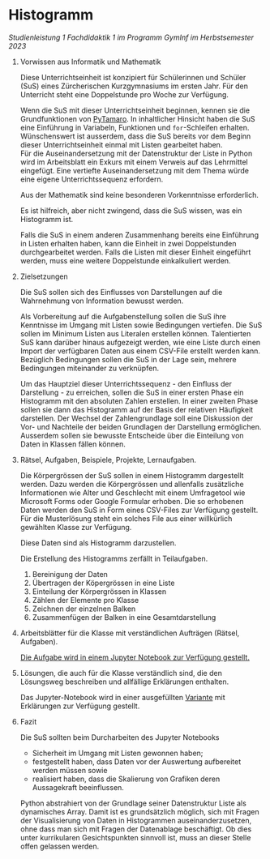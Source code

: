 # Histogramm 

*Studienleistung 1 Fachdidaktik 1 im Programm GymInf im Herbstsemester 2023*

1. Vorwissen aus Informatik und Mathematik

   Diese Unterrichtseinheit ist konzipiert für Schülerinnen und Schüler
   (SuS) eines Zürcherischen Kurzgymnasiums im ersten Jahr. Für den
   Unterricht steht eine Doppelstunde pro Woche zur Verfügung.

   Wenn die SuS mit dieser Unterrichtseinheit beginnen, kennen sie die
   Grundfunktionen von
   [PyTamaro](https://pytamaro.si.usi.ch/).
   In inhaltlicher Hinsicht haben die SuS eine Einführung in Variabeln,
   Funktionen und `for`-Schleifen erhalten. Wünschenswert ist ausserdem, dass
   die SuS bereits vor dem Beginn dieser Unterrichtseinheit einmal mit
   Listen gearbeitet haben.  
   Für die Auseinandersetzung mit der Datenstruktur der Liste in Python
   wird im Arbeitsblatt ein Exkurs mit einem Verweis auf das Lehrmittel
   eingefügt. Eine vertiefte Auseinandersetzung mit dem Thema würde eine
   eigene Unterrichtssequenz erfordern.

   Aus der Mathematik sind keine besonderen Vorkenntnisse erforderlich.

   Es ist hilfreich, aber nicht zwingend, dass die SuS wissen, was ein
   Histogramm ist.

   Falls die SuS in einem anderen Zusammenhang bereits eine Einführung
   in Listen erhalten haben, kann die Einheit in zwei Doppelstunden
   durchgearbeitet werden. Falls die Listen mit dieser Einheit
   eingeführt werden, muss eine weitere Doppelstunde einkalkuliert werden.
  
2. Zielsetzungen

   Die SuS sollen sich des Einflusses von Darstellungen auf die
   Wahrnehmung von Information bewusst werden.

   Als Vorbereitung auf die Aufgabenstellung sollen die SuS ihre
   Kenntnisse im Umgang mit Listen sowie Bedingungen vertiefen.
   Die SuS sollen im Minimum Listen aus Literalen erstellen können.
   Talentierten SuS kann darüber hinaus aufgezeigt werden, wie eine
   Liste durch einen Import der verfügbaren Daten aus einem CSV-File
   erstellt werden kann.   
   Bezüglich Bedingungen sollen die SuS in der Lage sein, mehrere
   Bedingungen miteinander zu verknüpfen.

   Um das Hauptziel dieser Unterrichtssequenz - den Einfluss der
   Darstellung - zu erreichen, sollen die SuS in einer ersten Phase ein
   Histogramm mit den absoluten Zahlen erstellen.
   In einer zweiten Phase sollen sie dann das Histogramm auf der Basis
   der relativen Häufigkeit darstellen.
   Der Wechsel der Zahlengrundlage soll eine Diskussion der Vor- und
   Nachteile der beiden Grundlagen der Darstellung ermöglichen.
   Ausserdem sollen sie bewusste Entscheide über die Einteilung von
   Daten in Klassen fällen können.
   
3. Rätsel, Aufgaben, Beispiele, Projekte, Lernaufgaben.

   Die Körpergrössen der SuS sollen in einem Histogramm dargestellt
   werden. Dazu werden die Körpergrössen und allenfalls zusätzliche
   Informationen wie Alter und Geschlecht mit einem Umfragetool wie
   Microsoft Forms oder Google Formular erhoben. Die so erhobenen Daten
   werden den SuS in Form eines CSV-Files zur Verfügung gestellt. Für
   die Musterlösung steht ein solches File aus einer willkürlich
   gewählten Klasse zur Verfügung.
   
   Diese Daten sind als Histogramm darzustellen.

   Die Erstellung des Histogramms zerfällt in Teilaufgaben.

   1. Bereinigung der Daten
   2. Übertragen der Köpergrössen in eine Liste
   3. Einteilung der Körpergrössen in Klassen
   4. Zählen der Elemente pro Klasse
   5. Zeichnen der einzelnen Balken
   6. Zusammenfügen der Balken in eine Gesamtdarstellung


4. Arbeitsblätter für die Klasse mit verständlichen Aufträgen (Rätsel,
   Aufgaben).

   [Die Aufgabe wird in einem Jupyter Notebook zur Verfügung gestellt.](https://nbviewer.org/github/Jacques-Mock-Schindler/Studienleistung1/blob/master/docs/Arbeitsblatt_Histogramm.ipynb)

5. Lösungen, die auch für die Klasse verständlich sind, die den
   Lösungsweg beschreiben und allfällige Erklärungen enthalten.

   Das Jupyter-Notebook wird in einer ausgefüllten
   [Variante](https://nbviewer.org/github/Jacques-Mock-Schindler/Studienleistung1/blob/master/docs/Musterloesung_Histogramm.ipynb)
   mit Erklärungen zur Verfügung gestellt.


6. Fazit

   Die SuS sollten beim Durcharbeiten des Jupyter Notebooks
   
   - Sicherheit im Umgang mit Listen gewonnen haben;
   - festgestellt haben, dass Daten vor der Auswertung aufbereitet
     werden müssen sowie
   - realisiert haben, dass die Skalierung von Grafiken deren
     Aussagekraft beeinflussen.

   Python abstrahiert von der Grundlage seiner Datenstruktur Liste als
   dynamisches Array. Damit ist es grundsätzlich möglich, sich mit
   Fragen der Visualisierung von Daten in Histogrammen
   auseinanderzusetzen, ohne dass man sich mit Fragen der Datenablage
   beschäftigt. Ob dies unter kurrikularen Gesichtspunkten sinnvoll ist,
   muss an dieser Stelle offen gelassen werden.